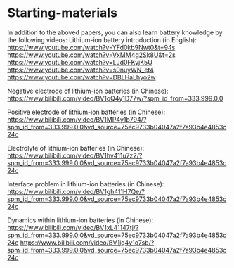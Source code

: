 # Starting-materials
In addition to the aboved papers, you can also learn battery knowledge by the following videos:
Lithium-ion battery introduction (in English):
https://www.youtube.com/watch?v=YFd0kb9Nwt0&t=94s
https://www.youtube.com/watch?v=VxMM4g2Sk8U&t=2s
https://www.youtube.com/watch?v=LJd0FKyjK5U
https://www.youtube.com/watch?v=s0nuyWN_et4 
https://www.youtube.com/watch?v=DBLHaLhyo2w

Negative electrode of lithium-ion batteries (in Chinese):
https://www.bilibili.com/video/BV1oQ4y1D77w/?spm_id_from=333.999.0.0

Positive electrode of lithium-ion batteries (in Chinese):
https://www.bilibili.com/video/BV1MP4y1b794/?spm_id_from=333.999.0.0&vd_source=75ec9733b04047a2f7a93b4e4853c24c

Electrolyte of lithium-ion batteries (in Chinese):
https://www.bilibili.com/video/BV1hv411u7z2/?spm_id_from=333.999.0.0&vd_source=75ec9733b04047a2f7a93b4e4853c24c

Interface problem in lithium-ion batteries (in Chinese):
https://www.bilibili.com/video/BV1gh411H7Qe/?spm_id_from=333.999.0.0&vd_source=75ec9733b04047a2f7a93b4e4853c24c 

Dynamics within lithium-ion batteries (in Chinese):
https://www.bilibili.com/video/BV1xL41147tj/?spm_id_from=333.999.0.0&vd_source=75ec9733b04047a2f7a93b4e4853c24c
https://www.bilibili.com/video/BV1jq4y1o7sb/?spm_id_from=333.999.0.0&vd_source=75ec9733b04047a2f7a93b4e4853c24c
